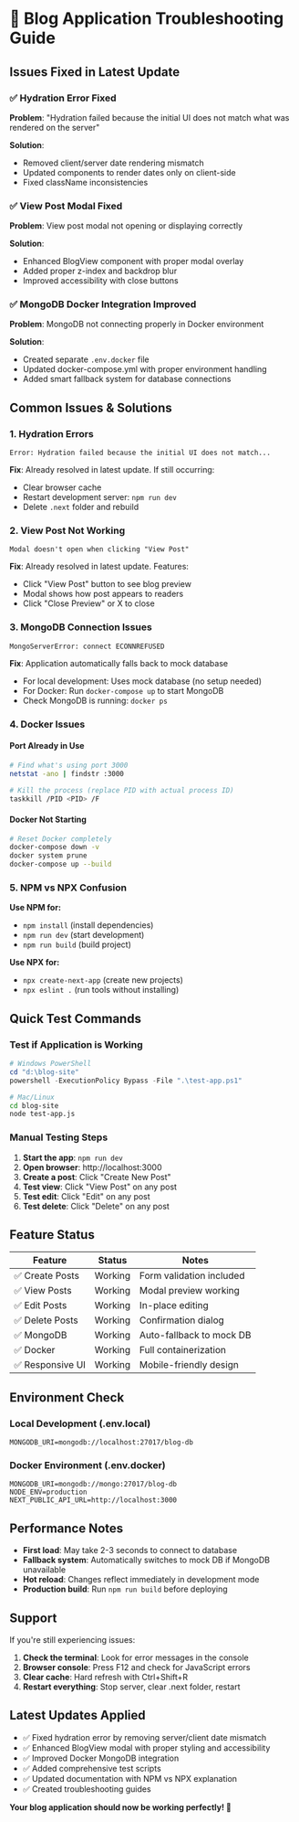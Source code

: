 # 🔧 Blog Application Troubleshooting Guide

## Issues Fixed in Latest Update

### ✅ Hydration Error Fixed
**Problem**: "Hydration failed because the initial UI does not match what was rendered on the server"

**Solution**: 
- Removed client/server date rendering mismatch
- Updated components to render dates only on client-side
- Fixed className inconsistencies

### ✅ View Post Modal Fixed
**Problem**: View post modal not opening or displaying correctly

**Solution**:
- Enhanced BlogView component with proper modal overlay
- Added proper z-index and backdrop blur
- Improved accessibility with close buttons

### ✅ MongoDB Docker Integration Improved
**Problem**: MongoDB not connecting properly in Docker environment

**Solution**:
- Created separate `.env.docker` file
- Updated docker-compose.yml with proper environment handling
- Added smart fallback system for database connections

## Common Issues & Solutions

### 1. Hydration Errors
```
Error: Hydration failed because the initial UI does not match...
```
**Fix**: Already resolved in latest update. If still occurring:
- Clear browser cache
- Restart development server: `npm run dev`
- Delete `.next` folder and rebuild

### 2. View Post Not Working
```
Modal doesn't open when clicking "View Post"
```
**Fix**: Already resolved in latest update. Features:
- Click "View Post" button to see blog preview
- Modal shows how post appears to readers
- Click "Close Preview" or X to close

### 3. MongoDB Connection Issues
```
MongoServerError: connect ECONNREFUSED
```
**Fix**: Application automatically falls back to mock database
- For local development: Uses mock database (no setup needed)
- For Docker: Run `docker-compose up` to start MongoDB
- Check MongoDB is running: `docker ps`

### 4. Docker Issues

#### Port Already in Use
```bash
# Find what's using port 3000
netstat -ano | findstr :3000

# Kill the process (replace PID with actual process ID)
taskkill /PID <PID> /F
```

#### Docker Not Starting
```bash
# Reset Docker completely
docker-compose down -v
docker system prune
docker-compose up --build
```

### 5. NPM vs NPX Confusion

**Use NPM for:**
- `npm install` (install dependencies)
- `npm run dev` (start development)
- `npm run build` (build project)

**Use NPX for:**
- `npx create-next-app` (create new projects)
- `npx eslint .` (run tools without installing)

## Quick Test Commands

### Test if Application is Working
```powershell
# Windows PowerShell
cd "d:\blog-site"
powershell -ExecutionPolicy Bypass -File ".\test-app.ps1"
```

```bash
# Mac/Linux
cd blog-site
node test-app.js
```

### Manual Testing Steps
1. **Start the app**: `npm run dev`
2. **Open browser**: http://localhost:3000
3. **Create a post**: Click "Create New Post"
4. **Test view**: Click "View Post" on any post
5. **Test edit**: Click "Edit" on any post
6. **Test delete**: Click "Delete" on any post

## Feature Status

| Feature | Status | Notes |
|---------|--------|-------|
| ✅ Create Posts | Working | Form validation included |
| ✅ View Posts | Working | Modal preview working |
| ✅ Edit Posts | Working | In-place editing |
| ✅ Delete Posts | Working | Confirmation dialog |
| ✅ MongoDB | Working | Auto-fallback to mock DB |
| ✅ Docker | Working | Full containerization |
| ✅ Responsive UI | Working | Mobile-friendly design |

## Environment Check

### Local Development (.env.local)
```env
MONGODB_URI=mongodb://localhost:27017/blog-db
```

### Docker Environment (.env.docker)
```env
MONGODB_URI=mongodb://mongo:27017/blog-db
NODE_ENV=production
NEXT_PUBLIC_API_URL=http://localhost:3000
```

## Performance Notes

- **First load**: May take 2-3 seconds to connect to database
- **Fallback system**: Automatically switches to mock DB if MongoDB unavailable
- **Hot reload**: Changes reflect immediately in development mode
- **Production build**: Run `npm run build` before deploying

## Support

If you're still experiencing issues:

1. **Check the terminal**: Look for error messages in the console
2. **Browser console**: Press F12 and check for JavaScript errors
3. **Clear cache**: Hard refresh with Ctrl+Shift+R
4. **Restart everything**: Stop server, clear .next folder, restart

## Latest Updates Applied

- ✅ Fixed hydration error by removing server/client date mismatch
- ✅ Enhanced BlogView modal with proper styling and accessibility
- ✅ Improved Docker MongoDB integration
- ✅ Added comprehensive test scripts
- ✅ Updated documentation with NPM vs NPX explanation
- ✅ Created troubleshooting guides

**Your blog application should now be working perfectly! 🎉**
